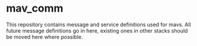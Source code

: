 mav_comm
========

This repository contains message and service definitions used for mavs. All future message definitions go in here, existing ones in other stacks should be moved here where possible.
